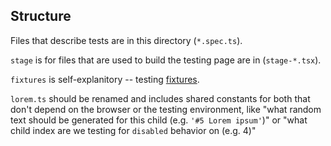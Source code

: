 ## Structure

Files that describe tests are in this directory (`*.spec.ts`).

`stage` is for files that are used to build the testing page are in  (`stage-*.tsx`).

`fixtures` is self-explanitory -- testing [fixtures](https://playwright.dev/docs/test-fixtures).

`lorem.ts` should be renamed and includes shared constants for both that don't depend on the browser or the testing environment, like "what random text should be generated for this child (e.g. `'#5 Lorem ipsum'`)" or "what child index are we testing for `disabled` behavior on (e.g. 4)"
